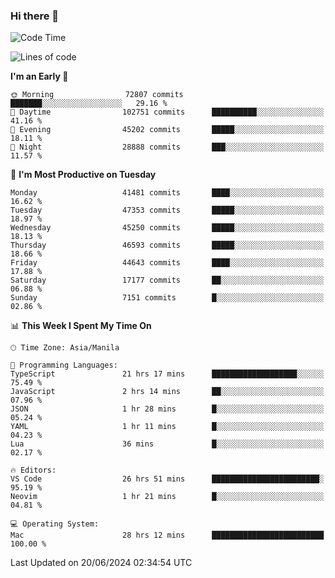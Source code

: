 ### Hi there 👋

<!--START_SECTION:waka-->
![Code Time](http://img.shields.io/badge/Code%20Time-5%2C275%20hrs%2052%20mins-blue)

![Lines of code](https://img.shields.io/badge/From%20Hello%20World%20I%27ve%20Written-114.2%20million%20lines%20of%20code-blue)

**I'm an Early 🐤** 

```text
🌞 Morning                72807 commits       ███████░░░░░░░░░░░░░░░░░░   29.16 % 
🌆 Daytime                102751 commits      ██████████░░░░░░░░░░░░░░░   41.16 % 
🌃 Evening                45202 commits       █████░░░░░░░░░░░░░░░░░░░░   18.11 % 
🌙 Night                  28888 commits       ███░░░░░░░░░░░░░░░░░░░░░░   11.57 % 
```
📅 **I'm Most Productive on Tuesday** 

```text
Monday                   41481 commits       ████░░░░░░░░░░░░░░░░░░░░░   16.62 % 
Tuesday                  47353 commits       █████░░░░░░░░░░░░░░░░░░░░   18.97 % 
Wednesday                45250 commits       █████░░░░░░░░░░░░░░░░░░░░   18.13 % 
Thursday                 46593 commits       █████░░░░░░░░░░░░░░░░░░░░   18.66 % 
Friday                   44643 commits       ████░░░░░░░░░░░░░░░░░░░░░   17.88 % 
Saturday                 17177 commits       ██░░░░░░░░░░░░░░░░░░░░░░░   06.88 % 
Sunday                   7151 commits        █░░░░░░░░░░░░░░░░░░░░░░░░   02.86 % 
```


📊 **This Week I Spent My Time On** 

```text
🕑︎ Time Zone: Asia/Manila

💬 Programming Languages: 
TypeScript               21 hrs 17 mins      ███████████████████░░░░░░   75.49 % 
JavaScript               2 hrs 14 mins       ██░░░░░░░░░░░░░░░░░░░░░░░   07.96 % 
JSON                     1 hr 28 mins        █░░░░░░░░░░░░░░░░░░░░░░░░   05.24 % 
YAML                     1 hr 11 mins        █░░░░░░░░░░░░░░░░░░░░░░░░   04.23 % 
Lua                      36 mins             █░░░░░░░░░░░░░░░░░░░░░░░░   02.17 % 

🔥 Editors: 
VS Code                  26 hrs 51 mins      ████████████████████████░   95.19 % 
Neovim                   1 hr 21 mins        █░░░░░░░░░░░░░░░░░░░░░░░░   04.81 % 

💻 Operating System: 
Mac                      28 hrs 12 mins      █████████████████████████   100.00 % 
```


 Last Updated on 20/06/2024 02:34:54 UTC
<!--END_SECTION:waka-->


<!--
**rad182/rad182** is a ✨ _special_ ✨ repository because its `README.md` (this file) appears on your GitHub profile.

Here are some ideas to get you started:

- 🔭 I’m currently working on ...
- 🌱 I’m currently learning ...
- 👯 I’m looking to collaborate on ...
- 🤔 I’m looking for help with ...
- 💬 Ask me about ...
- 📫 How to reach me: ...
- 😄 Pronouns: ...
- ⚡ Fun fact: ...
-->

